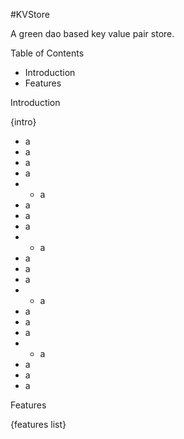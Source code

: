 #KVStore

A green dao based key value pair store.

Table of Contents

- Introduction
- Features

Introduction

{intro}

- a
- a
- a
- a 
- - a
- a
- a
- a 
- - a
- a
- a
- a 
- - a
- a
- a
- a 
- - a
- a
- a
- a 

Features

{features list}
